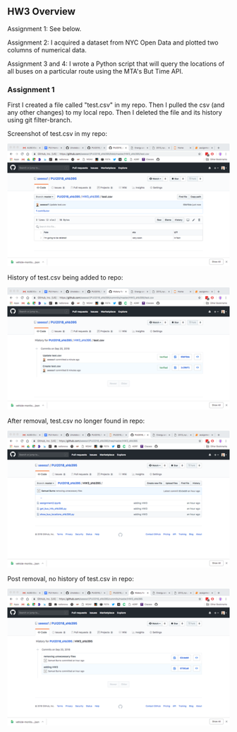 ## HW3 Overview

Assignment 1: See below.

Assignment 2: I acquired a dataset from NYC Open Data and plotted two columns of numerical data.

Assignment 3 and 4: I wrote a Python script that will query the locations of all buses on a particular route using the MTA's But Time API.

### Assignment 1

First I created a file called "test.csv" in my repo. Then I pulled the csv (and any other changes) to my local repo. Then I deleted the file and its history using git filter-branch.

Screenshot of test.csv in my repo:

![Alt text](../HW3_shb395/grab_with_csv.png)


History of test.csv being added to repo:

![Alt text](../HW3_shb395/with_csv_hist.png)


After removal, test.csv no longer found in repo:

![Alt text](../HW3_shb395/no_csv_in_folder.png)


Post removal, no history of test.csv in repo:

![Alt text](../HW3_shb395/history_no_csv.png)
